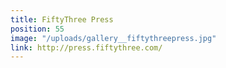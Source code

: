 ```yaml
---
title: FiftyThree Press
position: 55
image: "/uploads/gallery__fiftythreepress.jpg"
link: http://press.fiftythree.com/
---
```


